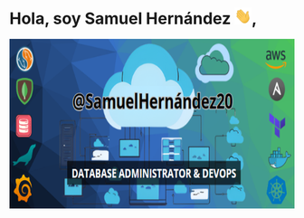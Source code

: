 <h1> Hola, soy Samuel Hernández  <img src="https://raw.githubusercontent.com/ABSphreak/ABSphreak/master/gifs/Hi.gif" width="30px">, </h1>


<img src="images/Presentacion_GitHub.png" width="600" height="300" /> 
